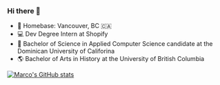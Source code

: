 ### Hi there 👋

- 📍 Homebase: Vancouver, BC 🇨🇦
- 💻 Dev Degree Intern at Shopify
- 🐧 Bachelor of Science in Applied Computer Science candidate at the Dominican University of Califorina
- 🌎 Bachelor of Arts in History at the University of British Columbia

[![Marco's GitHub stats](https://github-readme-stats.vercel.app/api?username=merkoyep)](https://github.com/anuraghazra/github-readme-stats)
